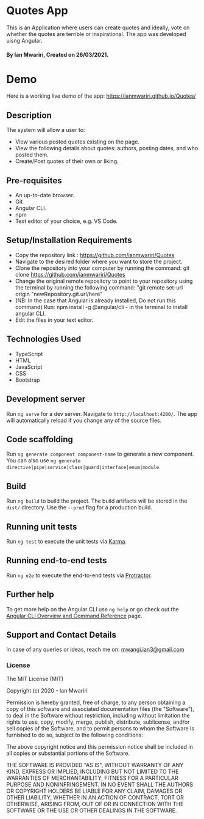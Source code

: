 # Quotes App

This is an Application where users can create quotes and ideally, vote on whether the quotes are terrible or inspirational. The app was developed uisng Angular.


#### By Ian Mwariri, Created on 26/03/2021.

# Demo 
Here is a working live demo of the app: https://ianmwariri.github.io/Quotes/

## Description
The system will allow a user to:
* View various posted quotes existing on the page.
* View the following details about quotes: authors, posting dates, and who posted them.
* Create/Post quotes of their own or liking.

## Pre-requisites
* An up-to-date browser.
* Git
* Angular CLI.
* npm
* Text editor of your choice, e.g. VS Code.

## Setup/Installation Requirements
* Copy the repository link : https://github.com/ianmwariri/Quotes
* Navigate to the desired folder where you want to store the project.
* Clone the repository into your computer by running the command: git clone https://github.com/ianmwariri/Quotes
* Change the original remote repository to point to your repository using the terminal by running the following command: "git remote set-url origin "newRepository.git.url/here"
* (NB: In the case that Angular is already installed, Do not run this command) Run: npm install -g @angular/cli - in the terminal to install angular CLI.
* Edit the files in your text editor.

## Technologies Used
* TypeScript
* HTML
* JavaScript
* CSS
* Bootstrap

## Development server

Run `ng serve` for a dev server. Navigate to `http://localhost:4200/`. The app will automatically reload if you change any of the source files.

## Code scaffolding

Run `ng generate component component-name` to generate a new component. You can also use `ng generate directive|pipe|service|class|guard|interface|enum|module`.

## Build

Run `ng build` to build the project. The build artifacts will be stored in the `dist/` directory. Use the `--prod` flag for a production build.

## Running unit tests

Run `ng test` to execute the unit tests via [Karma](https://karma-runner.github.io).

## Running end-to-end tests

Run `ng e2e` to execute the end-to-end tests via [Protractor](http://www.protractortest.org/).

## Further help

To get more help on the Angular CLI use `ng help` or go check out the [Angular CLI Overview and Command Reference](https://angular.io/cli) page.


## Support and Contact Details
In case of any queries or ideas, reach me on: mwangi.ian3@gmail.com

### License
The MIT License (MIT)

Copyright (c) 2020 - Ian Mwariri

Permission is hereby granted, free of charge, to any person obtaining a copy
of this software and associated documentation files (the "Software"), to deal
in the Software without restriction, including without limitation the rights
to use, copy, modify, merge, publish, distribute, sublicense, and/or sell
copies of the Software, and to permit persons to whom the Software is
furnished to do so, subject to the following conditions:

The above copyright notice and this permission notice shall be included in all
copies or substantial portions of the Software.

THE SOFTWARE IS PROVIDED "AS IS", WITHOUT WARRANTY OF ANY KIND, EXPRESS OR
IMPLIED, INCLUDING BUT NOT LIMITED TO THE WARRANTIES OF MERCHANTABILITY,
FITNESS FOR A PARTICULAR PURPOSE AND NONINFRINGEMENT. IN NO EVENT SHALL THE
AUTHORS OR COPYRIGHT HOLDERS BE LIABLE FOR ANY CLAIM, DAMAGES OR OTHER
LIABILITY, WHETHER IN AN ACTION OF CONTRACT, TORT OR OTHERWISE, ARISING FROM,
OUT OF OR IN CONNECTION WITH THE SOFTWARE OR THE USE OR OTHER DEALINGS IN THE
SOFTWARE.
